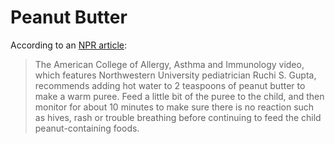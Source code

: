 # Peanut Butter

According to an [NPR article]:

> The American College of Allergy, Asthma and Immunology video, which features
> Northwestern University pediatrician Ruchi S. Gupta, recommends adding hot
> water to 2 teaspoons of peanut butter to make a warm puree. Feed a little bit
> of the puree to the child, and then monitor for about 10 minutes to make sure
> there is no reaction such as hives, rash or trouble breathing before
> continuing to feed the child peanut-containing foods.

[NPR article]: https://www.npr.org/sections/thetwo-way/2017/01/05/508348588/new-guidelines-tell-parents-when-to-introduce-babies-to-peanut-products
